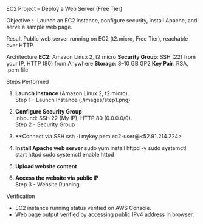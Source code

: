 EC2 Project – Deploy a Web Server (Free Tier)

 Objective :-
Launch an EC2 instance, configure security, install Apache, and serve a sample web page.


Result
Public web server running on EC2 (t2.micro, Free Tier), reachable over HTTP.

 Architecture
**EC2**: Amazon Linux 2, t2.micro
 **Security Group**: SSH (22) from your IP, HTTP (80) from Anywhere
 **Storage**: 8–10 GB GP2
 **Key Pair**: RSA, .pem file

 Steps Performed

1. **Launch instance** (Amazon Linux 2, t2.micro).  
   Step 1 - Launch Instance  (./images/step1.png)




2. **Configure Security Group**  
   Inbound: SSH 22 (My IP), HTTP 80 (0.0.0.0/0).  
   Step 2 - Security Group

3. **Connect via SSH
    ssh -i mykey.pem ec2-user@<52.91.214.224>


4. **Install Apache web server**
   sudo yum install httpd -y
   sudo systemctl start httpd
   sudo systemctl enable httpd


5. **Upload website content**

6. **Access the website via public IP**  
Step 3 - Website Running


  Verification  
- EC2 instance running status verified on AWS Console.
- Web page output verified by accessing public IPv4 address in browser.




